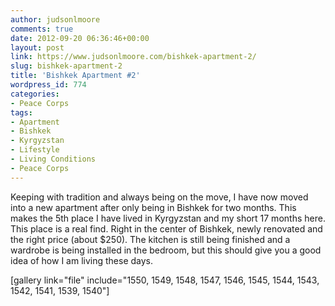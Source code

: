 ```yaml
---
author: judsonlmoore
comments: true
date: 2012-09-20 06:36:46+00:00
layout: post
link: https://www.judsonlmoore.com/bishkek-apartment-2/
slug: bishkek-apartment-2
title: 'Bishkek Apartment #2'
wordpress_id: 774
categories:
- Peace Corps
tags:
- Apartment
- Bishkek
- Kyrgyzstan
- Lifestyle
- Living Conditions
- Peace Corps
---
```


Keeping with tradition and always being on the move, I have now moved into a new apartment after only being in Bishkek for two months. This makes the 5th place I have lived in Kyrgyzstan and my short 17 months here. This place is a real find. Right in the center of Bishkek, newly renovated and the right price (about $250). The kitchen is still being finished and a wardrobe is being installed in the bedroom, but this should give you a good idea of how I am living these days.

[gallery link="file" include="1550, 1549, 1548, 1547, 1546, 1545, 1544, 1543, 1542, 1541, 1539, 1540"]
